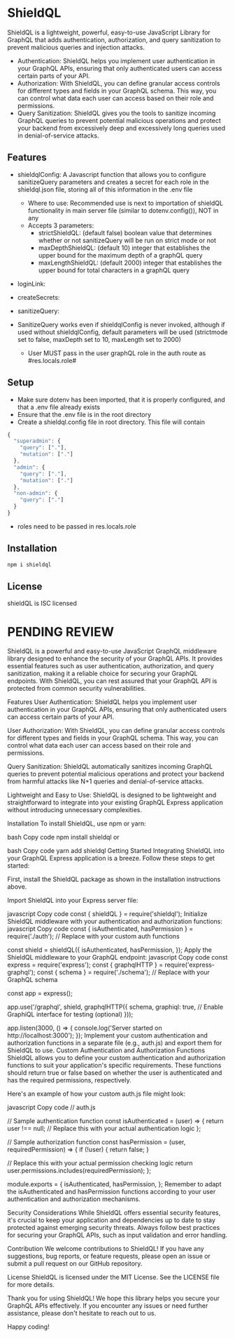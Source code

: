 # ShieldQL

ShieldQL is a lightweight, powerful, easy-to-use JavaScript Library for GraphQL that adds authentication, authorization, and query sanitization to prevent malicious queries and injection attacks.

- Authentication: ShieldQL helps you implement user authentication in your GraphQL APIs, ensuring that only authenticated users can access certain parts of your API.
- Authorization: With ShieldQL, you can define granular access controls for different types and fields in your GraphQL schema. This way, you can control what data each user can access based on their role and permissions.
- Query Sanitization: ShieldQL gives you the tools to sanitize incoming GraphQL queries to prevent potential malicious operations and protect your backend from excessively deep and excessively long queries used in denial-of-service attacks.

## Features

- shieldqlConfig: A Javascript function that allows you to configure sanitizeQuery parameters and creates a secret for each role in the shieldql.json file, storing all of this information in the .env file
  - Where to use: Recommended use is next to importation of shieldQL functionality in main server file (similar to dotenv.config()), NOT in any
  - Accepts 3 parameters:
    - strictShieldQL: (default false) boolean value that determines whether or not sanitizeQuery will be run on strict mode or not
    - maxDepthShieldQL: (default 10) integer that establishes the upper bound for the maximum depth of a graphQL query
    - maxLengthShieldQL: (default 2000) integer that establishes the upper bound for total characters in a graphQL query
- loginLink:
- createSecrets:
- sanitizeQuery:

- SanitizeQuery works even if shieldqlConfig is never invoked, although if used without shieldqlConfig, default parameters will be used (strictmode set to false, maxDepth set to 10, maxLength set to 2000)
  - User MUST pass in the user graphQL role in the auth route as #res.locals.role#

## Setup

- Make sure dotenv has been imported, that it is properly configured, and that a .env file already exists
- Ensure that the .env file is in the root directory
- Create a shieldql.config file in root directory. This file will contain

```javascript
{
  "superadmin": {
    "query": ["."],
    "mutation": ["."]
  },
  "admin": {
    "query": ["."],
    "mutation": ["."]
  },
  "non-admin": {
    "query": ["."]
  }
}
```

- roles need to be passed in res.locals.role

## Installation

```javascript
npm i shieldql
```

## License

shieldQL is ISC licensed

# PENDING REVIEW

ShieldQL is a powerful and easy-to-use JavaScript GraphQL middleware library designed to enhance the security of your GraphQL APIs. It provides essential features such as user authentication, authorization, and query sanitization, making it a reliable choice for securing your GraphQL endpoints. With ShieldQL, you can rest assured that your GraphQL API is protected from common security vulnerabilities.

Features
User Authentication: ShieldQL helps you implement user authentication in your GraphQL APIs, ensuring that only authenticated users can access certain parts of your API.

User Authorization: With ShieldQL, you can define granular access controls for different types and fields in your GraphQL schema. This way, you can control what data each user can access based on their role and permissions.

Query Sanitization: ShieldQL automatically sanitizes incoming GraphQL queries to prevent potential malicious operations and protect your backend from harmful attacks like N+1 queries and denial-of-service attacks.

Lightweight and Easy to Use: ShieldQL is designed to be lightweight and straightforward to integrate into your existing GraphQL Express application without introducing unnecessary complexities.

Installation
To install ShieldQL, use npm or yarn:

bash
Copy code
npm install shieldql
or

bash
Copy code
yarn add shieldql
Getting Started
Integrating ShieldQL into your GraphQL Express application is a breeze. Follow these steps to get started:

First, install the ShieldQL package as shown in the installation instructions above.

Import ShieldQL into your Express server file:

javascript
Copy code
const { shieldQL } = require('shieldql');
Initialize ShieldQL middleware with your authentication and authorization functions:
javascript
Copy code
const { isAuthenticated, hasPermission } = require('./auth'); // Replace with your custom auth functions

const shield = shieldQL({
isAuthenticated,
hasPermission,
});
Apply the ShieldQL middleware to your GraphQL endpoint:
javascript
Copy code
const express = require('express');
const { graphqlHTTP } = require('express-graphql');
const { schema } = require('./schema'); // Replace with your GraphQL schema

const app = express();

app.use('/graphql', shield, graphqlHTTP({
schema,
graphiql: true, // Enable GraphiQL interface for testing (optional)
}));

app.listen(3000, () => {
console.log('Server started on http://localhost:3000');
});
Implement your custom authentication and authorization functions in a separate file (e.g., auth.js) and export them for ShieldQL to use.
Custom Authentication and Authorization Functions
ShieldQL allows you to define your custom authentication and authorization functions to suit your application's specific requirements. These functions should return true or false based on whether the user is authenticated and has the required permissions, respectively.

Here's an example of how your custom auth.js file might look:

javascript
Copy code
// auth.js

// Sample authentication function
const isAuthenticated = (user) => {
return user !== null; // Replace this with your actual authentication logic
};

// Sample authorization function
const hasPermission = (user, requiredPermission) => {
if (!user) {
return false;
}

// Replace this with your actual permission checking logic
return user.permissions.includes(requiredPermission);
};

module.exports = {
isAuthenticated,
hasPermission,
};
Remember to adapt the isAuthenticated and hasPermission functions according to your user authentication and authorization mechanisms.

Security Considerations
While ShieldQL offers essential security features, it's crucial to keep your application and dependencies up to date to stay protected against emerging security threats. Always follow best practices for securing your GraphQL APIs, such as input validation and error handling.

Contribution
We welcome contributions to ShieldQL! If you have any suggestions, bug reports, or feature requests, please open an issue or submit a pull request on our GitHub repository.

License
ShieldQL is licensed under the MIT License. See the LICENSE file for more details.

Thank you for using ShieldQL! We hope this library helps you secure your GraphQL APIs effectively. If you encounter any issues or need further assistance, please don't hesitate to reach out to us.

Happy coding!
